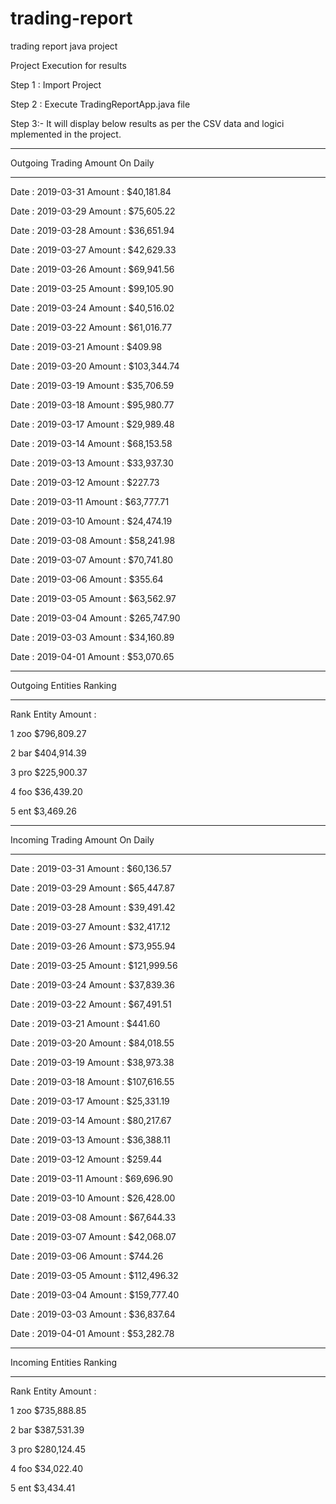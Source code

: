 # trading-report
trading report java project

Project Execution for results

Step 1 : Import Project

Step 2 : Execute TradingReportApp.java file

Step 3:- It will display below results as per the CSV data and logici mplemented in the project.

****************************************
Outgoing Trading Amount On Daily
****************************************
Date : 2019-03-31  Amount : $40,181.84

Date : 2019-03-29  Amount : $75,605.22

Date : 2019-03-28  Amount : $36,651.94

Date : 2019-03-27  Amount : $42,629.33

Date : 2019-03-26  Amount : $69,941.56

Date : 2019-03-25  Amount : $99,105.90

Date : 2019-03-24  Amount : $40,516.02

Date : 2019-03-22  Amount : $61,016.77

Date : 2019-03-21  Amount : $409.98

Date : 2019-03-20  Amount : $103,344.74

Date : 2019-03-19  Amount : $35,706.59

Date : 2019-03-18  Amount : $95,980.77

Date : 2019-03-17  Amount : $29,989.48

Date : 2019-03-14  Amount : $68,153.58

Date : 2019-03-13  Amount : $33,937.30

Date : 2019-03-12  Amount : $227.73

Date : 2019-03-11  Amount : $63,777.71

Date : 2019-03-10  Amount : $24,474.19

Date : 2019-03-08  Amount : $58,241.98

Date : 2019-03-07  Amount : $70,741.80

Date : 2019-03-06  Amount : $355.64

Date : 2019-03-05  Amount : $63,562.97

Date : 2019-03-04  Amount : $265,747.90

Date : 2019-03-03  Amount : $34,160.89

Date : 2019-04-01  Amount : $53,070.65

****************************************
Outgoing Entities Ranking
****************************************
Rank  Entity   Amount : 

1     zoo      $796,809.27

2     bar      $404,914.39

3     pro      $225,900.37

4     foo      $36,439.20

5     ent      $3,469.26


****************************************
Incoming Trading Amount On Daily
****************************************

Date : 2019-03-31  Amount : $60,136.57

Date : 2019-03-29  Amount : $65,447.87

Date : 2019-03-28  Amount : $39,491.42

Date : 2019-03-27  Amount : $32,417.12

Date : 2019-03-26  Amount : $73,955.94

Date : 2019-03-25  Amount : $121,999.56

Date : 2019-03-24  Amount : $37,839.36

Date : 2019-03-22  Amount : $67,491.51

Date : 2019-03-21  Amount : $441.60

Date : 2019-03-20  Amount : $84,018.55

Date : 2019-03-19  Amount : $38,973.38

Date : 2019-03-18  Amount : $107,616.55

Date : 2019-03-17  Amount : $25,331.19

Date : 2019-03-14  Amount : $80,217.67

Date : 2019-03-13  Amount : $36,388.11

Date : 2019-03-12  Amount : $259.44

Date : 2019-03-11  Amount : $69,696.90

Date : 2019-03-10  Amount : $26,428.00

Date : 2019-03-08  Amount : $67,644.33

Date : 2019-03-07  Amount : $42,068.07

Date : 2019-03-06  Amount : $744.26

Date : 2019-03-05  Amount : $112,496.32

Date : 2019-03-04  Amount : $159,777.40

Date : 2019-03-03  Amount : $36,837.64

Date : 2019-04-01  Amount : $53,282.78

****************************************
Incoming Entities Ranking
****************************************

Rank  Entity   Amount : 

1     zoo      $735,888.85

2     bar      $387,531.39

3     pro      $280,124.45

4     foo      $34,022.40

5     ent      $3,434.41
